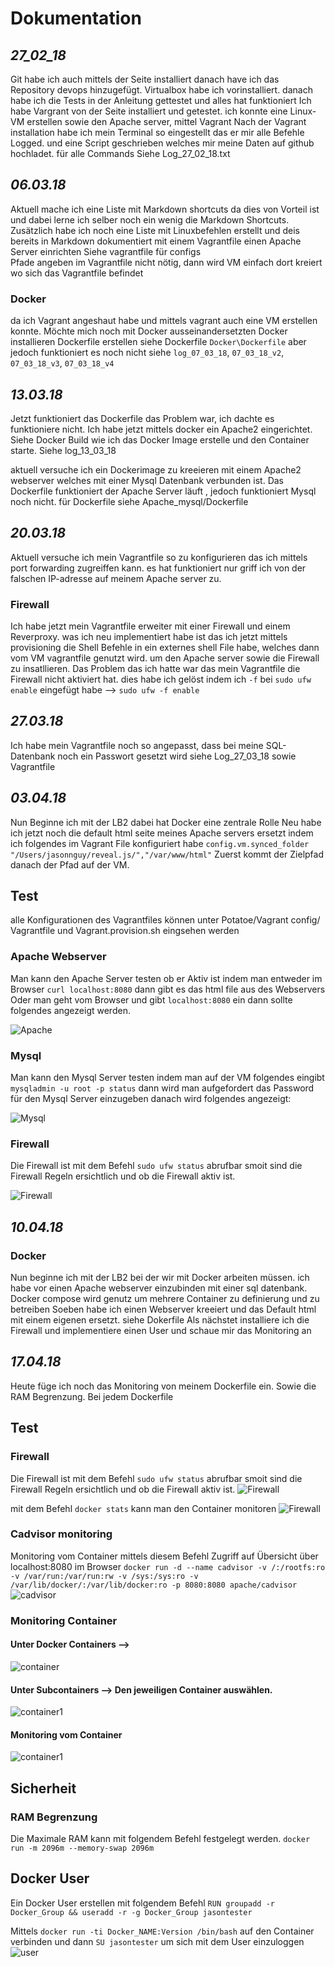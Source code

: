 # Dokumentation

## _27_02_18_  
Git habe ich auch mittels der Seite installiert
danach have ich das Repository devops hinzugefügt.
Virtualbox habe ich vorinstalliert.
danach habe ich die Tests in der Anleitung gettestet und alles hat funktioniert
Ich habe Vargrant von der Seite installiert und getestet.
ich konnte eine Linux-VM erstellen sowie den Apache server, mittel Vagrant
Nach der Vagrant installation habe ich mein Terminal so eingestellt das er mir alle Befehle Logged.
und eine Script geschrieben welches mir meine Daten auf github hochladet.
für alle Commands Siehe Log_27_02_18.txt

## _06.03.18_  
Aktuell mache ich eine Liste mit Markdown shortcuts da dies von Vorteil ist und dabei lerne ich selber noch ein wenig die Markdown Shortcuts.
Zusätzlich habe ich noch eine Liste mit Linuxbefehlen erstellt und deis bereits in Markdown dokumentiert
mit einem Vagrantfile einen Apache Server einrichten
Siehe vagrantfile für configs  
Pfade angeben im Vagrantfile nicht nötig, dann wird VM einfach dort kreiert wo sich das Vagrantfile befindet

### Docker
da ich Vagrant angeshaut habe und mittels vagrant auch eine VM erstellen konnte.
Möchte mich noch mit Docker ausseinandersetzten
Docker installieren
Dockerfile erstellen
siehe Dockerfile `Docker\Dockerfile`
aber jedoch funktioniert es noch nicht siehe `log_07_03_18`, `07_03_18_v2`, `07_03_18_v3`, `07_03_18_v4`

## _13.03.18_
Jetzt funktioniert das Dockerfile das Problem war, ich dachte es funktioniere nicht.
Ich habe jetzt mittels docker ein Apache2 eingerichtet.
Siehe Docker Build wie ich das Docker Image erstelle und den Container starte.
Siehe log_13_03_18

aktuell versuche ich ein Dockerimage zu kreeieren mit einem Apache2 webserver welches mit einer Mysql Datenbank verbunden ist.
Das Dockerfile funktioniert der Apache Server läuft , jedoch funktioniert Mysql noch nicht. für Dockerfile siehe Apache_mysql/Dockerfile

## _20.03.18_
Aktuell versuche ich mein Vagrantfile so zu konfigurieren das ich mittels port forwarding zugreiffen kann.
es hat funktioniert nur griff ich von der falschen IP-adresse auf meinem Apache server zu.
### Firewall
Ich habe jetzt mein Vagrantfile erweiter mit einer Firewall und einem Reverproxy.
was ich neu implementiert habe ist das ich jetzt mittels provisioning die Shell Befehle in ein externes shell File habe, welches dann vom VM vagrantfile genutzt wird. um den Apache server sowie die Firewall zu insatllieren.
Das Problem das ich hatte war das mein Vagrantfile die Firewall nicht aktiviert hat.
dies habe ich gelöst indem ich `-f` bei `sudo ufw enable` eingefügt habe --> `sudo ufw -f enable`

## _27.03.18_
Ich habe mein Vagrantfile noch so angepasst, dass bei meine SQL-Datenbank noch ein Passwort gesetzt wird
siehe Log_27_03_18 sowie Vagrantfile 

## _03.04.18_  

Nun Beginne ich mit der LB2 dabei hat Docker eine zentrale Rolle
Neu habe ich jetzt noch die default html seite meines Apache servers ersetzt indem ich folgendes im Vagrant File konfiguriert habe
`config.vm.synced_folder "/Users/jasonnguy/reveal.js/","/var/www/html"`
 Zuerst kommt der Zielpfad danach der Pfad auf der VM.
 
## Test
alle Konfigurationen des Vagrantfiles können unter Potatoe/Vagrant config/ Vagrantfile und Vagrant.provision.sh eingsehen werden

### Apache Webserver

Man kann den Apache Server testen ob er Aktiv ist indem man entweder im Browser
`curl localhost:8080`
dann gibt es das html file aus des Webservers
Oder man geht vom Browser und gibt `localhost:8080` ein dann sollte folgendes angezeigt werden.

![Apache](apache.jpg)

### Mysql

Man kann den Mysql Server testen indem man auf der VM
folgendes eingibt `mysqladmin -u root -p status`
dann wird man aufgefordert das Password für den Mysql Server einzugeben
danach wird folgendes angezeigt:

![Mysql](mysql.jpg)


### Firewall
Die Firewall ist mit dem Befehl  `sudo ufw status` abrufbar smoit sind die Firewall Regeln ersichtlich und ob die Firewall aktiv ist.

![Firewall](fire.jpg)

## _10.04.18_  

### Docker
Nun beginne ich mit der LB2 bei der wir mit Docker arbeiten müssen.
ich habe vor einen Apache webserver einzubinden mit einer sql datenbank.
Docker compose wird genutz um mehrere Container  zu definierung und zu betreiben
Soeben habe ich einen Webserver kreeiert und das Default html mit einem eigenen ersetzt. siehe Dokerfile
Als nächstet installiere ich die Firewall und implementiere einen User und schaue mir das Monitoring an

## _17.04.18_  
Heute füge ich noch das Monitoring von meinem Dockerfile ein. Sowie die RAM Begrenzung. Bei jedem Dockerfile

## Test


### Firewall
Die Firewall ist mit dem Befehl  `sudo ufw status` abrufbar smoit sind die Firewall Regeln ersichtlich und ob die Firewall aktiv ist.
![Firewall](ufw.jpg)

mit dem Befehl 
`docker stats` kann man den Container monitoren
![Firewall](stats.jpg)


### Cadvisor monitoring 
Monitoring vom Container mittels diesem Befehl
Zugriff auf Übersicht über localhost:8080 im Browser
`docker run -d --name cadvisor -v /:/rootfs:ro -v /var/run:/var/run:rw -v /sys:/sys:ro -v /var/lib/docker/:/var/lib/docker:ro -p 8080:8080 apache/cadvisor`
![cadvisor](cadvisor.jpg)




### Monitoring Container
#### Unter **Docker Containers** --> 
![container](container.jpg)




#### Unter **Subcontainers** --> Den jeweiligen Container auswählen.
![container1](container1.jpg)





#### Monitoring vom Container
![container1](container2.jpg)

## Sicherheit

### RAM Begrenzung
Die Maximale RAM kann mit folgendem Befehl festgelegt werden.
`docker run -m 2096m --memory-swap 2096m`

## Docker User
Ein Docker User erstellen mit folgendem Befehl
`RUN groupadd -r Docker_Group && useradd -r -g Docker_Group jasontester`

Mittels `docker run -ti Docker_NAME:Version /bin/bash` auf den Container verbinden und dann `SU jasontester` um sich mit dem User einzuloggen
![user](user.jpg)